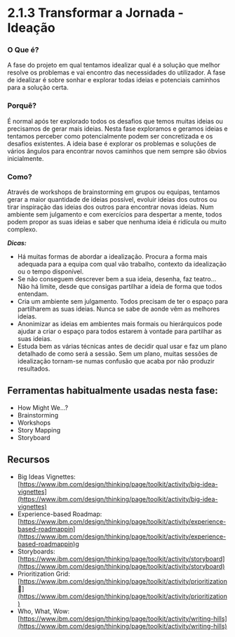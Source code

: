 # 2.1.3 Transformar a Jornada - Ideação

### O Que é?
A fase do projeto em qual tentamos idealizar qual é a solução que melhor resolve os problemas e vai encontro das necessidades do utilizador. A fase de idealizar é sobre sonhar e explorar todas ideias e potenciais caminhos para a solução certa.

### Porquê?
É normal após ter explorado todos os desafios que temos muitas ideias ou precisamos de gerar mais ideias. Nesta fase  exploramos e geramos ideias e tentamos perceber como potencialmente podem ser concretizada e os desafios existentes. A ideia base é explorar os problemas e soluções de vários ângulos para encontrar novos caminhos que nem sempre são óbvios inicialmente.

### Como?
Através de workshops de brainstorming em grupos ou equipas, tentamos gerar a maior quantidade de ideias possível, evoluir ideias dos outros ou tirar inspiração das ideias dos outros para encontrar novas ideias. Num ambiente sem julgamento e com exercícios para despertar a mente, todos podem propor as suas ideias e saber que nenhuma ideia é ridícula ou muito complexo.

***Dicas:***
* Há muitas formas de abordar a idealização. Procura a forma mais adequada para a equipa com qual vão trabalho, contexto da idealização ou o tempo disponível. 
* Se não conseguem descrever bem a sua ideia, desenha, faz teatro... Não há limite, desde que consigas partilhar a ideia de forma que todos entendam.
* Cria um ambiente sem julgamento. Todos precisam de ter o espaço para partilharem as suas ideias. Nunca se sabe de aonde vêm as melhores ideias.
* Anonimizar as ideias em ambientes mais formais ou hierárquicos pode ajudar a criar o espaço para todos estarem à vontade para partilhar as suas ideias.
* Estuda bem as várias técnicas antes de decidir qual usar e faz um plano detalhado de como será a sessão. Sem um plano, muitas sessões de idealização tornam-se numas confusão que acaba por não produzir resultados.

	
## Ferramentas habitualmente usadas nesta fase:
* 	How Might We...?
* 	Brainstorming
* 	Workshops
* 	Story Mapping
* 	Storyboard

## Recursos
* Big Ideas Vignettes: [https://www.ibm.com/design/thinking/page/toolkit/activity/big-idea-vignettes](https://www.ibm.com/design/thinking/page/toolkit/activity/big-idea-vignettes)
* Experience-based Roadmap: [https://www.ibm.com/design/thinking/page/toolkit/activity/experience-based-roadmappin](https://www.ibm.com/design/thinking/page/toolkit/activity/experience-based-roadmappin)g
* Storyboards:
[https://www.ibm.com/design/thinking/page/toolkit/activity/storyboard](https://www.ibm.com/design/thinking/page/toolkit/activity/storyboard)
* Prioritization Grid: [https://www.ibm.com/design/thinking/page/toolkit/activity/prioritization](https://www.ibm.com/design/thinking/page/toolkit/activity/prioritization)
* Who, What, Wow: [https://www.ibm.com/design/thinking/page/toolkit/activity/writing-hills](https://www.ibm.com/design/thinking/page/toolkit/activity/writing-hills)
